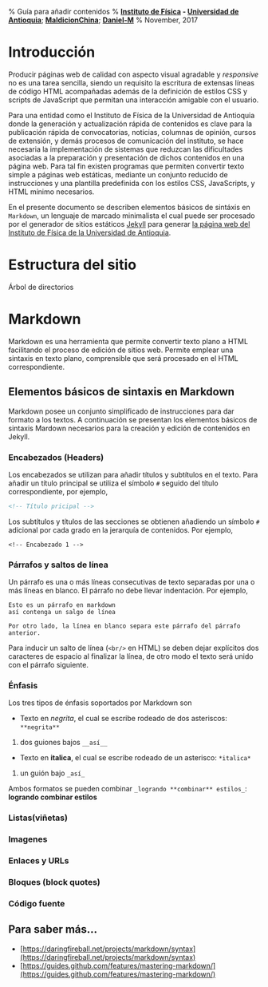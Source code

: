 % Guía para añadir contenidos
% **[Instituto de Física](https://fisica.udea.edu.co) - [Universidad de Antioquia](https://www.udea.edu.co)**;  **[MaldicionChina](https://github.com/MaldicionChina)**;  **[Daniel-M](https://github.com/Daniel-M)**
% November, 2017

<!-- Table of contents: Run pandoc with --toc option -->



<!-- Adding chapters from external fields -->
# Introducción
<div id="sec:introduccion"></div>

Producir páginas web de calidad con aspecto visual agradable y *responsive*
no es una tarea sencilla, siendo un requisito la escritura de extensas líneas
de código HTML acompañadas además de la definición de estilos CSS y scripts de
JavaScript que permitan una interacción amigable con el usuario.  

Para una entidad como el Instituto de Física de la Universidad de Antioquia
donde la generación y actualización rápida de contenidos es clave para la
publicación rápida de convocatorias, noticias, columnas de opinión, cursos 
de extensión, y demás procesos de comunicación del instituto, se hace necesaria
la implementación de sistemas que reduzcan las dificultades asociadas a la 
preparación y presentación de dichos contenidos en una página web.
Para tal fin existen programas que permiten convertir texto simple a páginas 
web estáticas, mediante un conjunto reducido de instrucciones y una plantilla
predefinida con los estilos CSS, JavaScripts, y HTML mínimo necesarios.

En el presente documento se describen elementos básicos de sintáxis en 
`Markdown`, un lenguaje de marcado minimalista el cual puede ser procesado
por el generador de sitios estáticos [Jekyll](https://jekyllrb.com) para
generar
[la página web del Instituto de Física de la Universidad de Antioquia](https://fisica.udea.edu.co).

# Estructura del sitio
<div id="sec:jekyll"></div>
Árbol de directorios

# Markdown
<div id="sec:markdown"></div>

Markdown es una herramienta que permite convertir texto plano a HTML facilitando
el proceso de edición de sitios web. Permite emplear una sintaxis en texto
plano, comprensible que será procesado en el HTML correspondiente.

## Elementos básicos de sintaxis en Markdown
Markdown posee un conjunto simplificado de instrucciones para dar formato a los
textos. A continuación se presentan los elementos básicos de sintaxis Mardown
necesarios para la creación y edición de contenidos en Jekyll.

### Encabezados (Headers)
Los encabezados se utilizan para añadir títulos y subtítulos en el texto. Para
añadir un título principal se utiliza el símbolo `#` seguido del título
correspondiente, por ejemplo,  

```markdown
<!-- Título pricipal -->
```

Los subtítulos y títulos de las secciones se obtienen añadiendo un símbolo `#`
adicional por cada grado en la jerarquía de contenidos. Por ejemplo,

```
<!-- Encabezado 1 -->
```

### Párrafos y saltos de línea

Un párrafo es una o más líneas consecutivas de texto separadas por una o más 
líneas en blanco. El párrafo no debe llevar indentación. Por ejemplo,  

```
Esto es un párrafo en markdown
así contenga un salgo de línea  

Por otro lado, la línea en blanco separa este párrafo del párrafo anterior.
```

Para inducir un salto de línea (`<br/>` en HTML) se deben dejar explícitos dos
caracteres de espacio al finalizar la línea, de otro modo el texto será unido
con el párrafo siguiente.

### Énfasis

Los tres tipos de énfasis soportados por Markdown son

+ Texto en *negrita*, el cual se escribe rodeado de dos asteriscos: `**negrita**`
1. dos guiones bajos `__así__`

+ Texto en **italica**, el cual se escribe rodeado de un asterisco: `*italica*`
1. un guión bajo `_así_`

Ambos formatos se pueden combinar `_logrando **combinar** estilos_`: **logrando 
**combinar** estilos**



### Listas(viñetas)
### Imagenes
### Enlaces y URLs
### Bloques (block quotes)
### Código fuente
## Para saber más...
+ [https://daringfireball.net/projects/markdown/syntax](https://daringfireball.net/projects/markdown/syntax)
+ [https://guides.github.com/features/mastering-markdown/](https://guides.github.com/features/mastering-markdown/)
<!-- [https://jekyllrb.com](https://jekyllrb.com) -->

